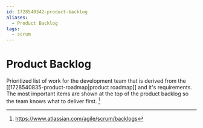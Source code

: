 ```yaml
---
id: 1728540342-product-backlog
aliases:
  - Product Backlog
tags:
  - scrum
---
```


# Product Backlog

Prioritized list of work for the development team that is derived from the [[1728540835-product-roadmap|product roadmap]] and it's requirements. The most important items are shown at the top of the product backlog so the team knows what to deliver first. [^1]

[^1]: https://www.atlassian.com/agile/scrum/backlogs
